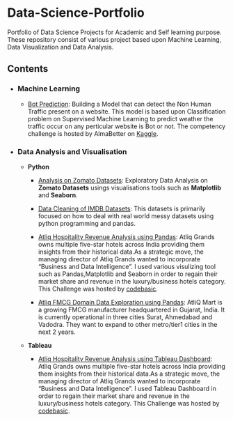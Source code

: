 # Data-Science-Portfolio
Portfolio of Data Science Projects for Academic and Self learning purpose. These repository consist of various project based upon Machine Learning, 
Data Visualization and Data Analysis.

## Contents

- ### Machine Learning

	- [Bot Prediction](https://github.com/shubham1894/Data-Science-Portfolio/blob/main/bot-prediction/BotTraining.ipynb): Building a Model that can detect 
the Non Human Traffic present on a website. This model is based upon Classification problem on Supervised Machine Learning to predict weather the traffic 
occur on any perticular website is Bot or not. The competency challenge is hosted by AlmaBetter on [Kaggle](https://www.kaggle.com/competitions/bot-prediction).

- ### Data Analysis and Visualisation

	- __Python__
		- [Analysis on Zomato Datasets](https://github.com/shubham1894/Data-Science-Portfolio/blob/main/Zomatodataset/Zomato%20EDA.ipynb): Exploratory Data Analysis
on **Zomato Datasets** usings visualisations tools such as **Matplotlib** and **Seaborn**. 

		- [Data Cleaning of IMDB Datasets](https://github.com/shubham1894/Data-Science-Portfolio/blob/main/EDA%20Imdb%20Dataset/EDA_on_IMDB_Dataset.ipynb):
This datasets is primarily focused on how to deal with real world messy datasets using python programming and pandas.

		- [Atliq Hospitality Revenue Analysis using Pandas](https://github.com/shubham1894/Data-Science-Portfolio/blob/main/Atliq%20Hospitality%20Revenue/HotelBooking2.ipynb):
Atliq Grands owns multiple five-star hotels across India providing them insights from their historical data.As a strategic move, 
the managing director of Atliq Grands wanted to incorporate “Business and Data Intelligence”. I used various visulizing tool such as Pandas,Matplotlib and Seaborn in order to regain 
their market share and revenue in the luxury/business hotels category. This Challenge was hosted by [codebasic](https://codebasics.io/event/codebasics-resume-project-challenge).
		 - [Atliq FMCG Domain Data Exploration using Pandas](https://github.com/shubham1894/Data-Science-Portfolio/blob/main/Atliq%20FMCG%20Analysis/FMCG%20Domain%20Data%20Exploration.ipynb):
AtliQ Mart is a growing FMCG manufacturer headquartered in Gujarat, India. It is currently operational in three cities Surat, Ahmedabad and Vadodra. They want to expand to other metro/tier1 cities in the next 2 years.

	- __Tableau__
		- [Atliq Hospitality Revenue Analysis using Tableau Dashboard](https://github.com/shubham1894/Data-Science-Portfolio/tree/main/Tableau%20Dashboard/Atliq%20Hospitality%20Revenue):
Atliq Grands owns multiple five-star hotels across India providing them insights from their historical data.As a strategic move, 
the managing director of Atliq Grands wanted to incorporate “Business and Data Intelligence”. I used Tableau Dashboard in order to regain their market share and revenue in the luxury/business hotels category. 
This Challenge was hosted by [codebasic](https://codebasics.io/event/codebasics-resume-project-challenge).
